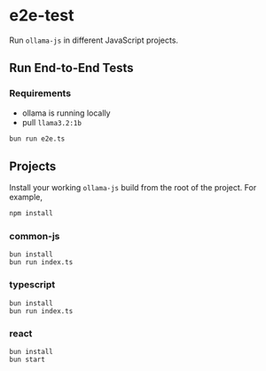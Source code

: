 # e2e-test

Run `ollama-js` in different JavaScript projects.

## Run End-to-End Tests
### Requirements
- ollama is running locally
- pull `llama3.2:1b`

```bash
bun run e2e.ts
```

## Projects
Install your working `ollama-js` build from the root of the project. For example,
```bash
npm install
```

### common-js
```
bun install
bun run index.ts
```

### typescript
```
bun install
bun run index.ts
```

### react
```
bun install
bun start
```
